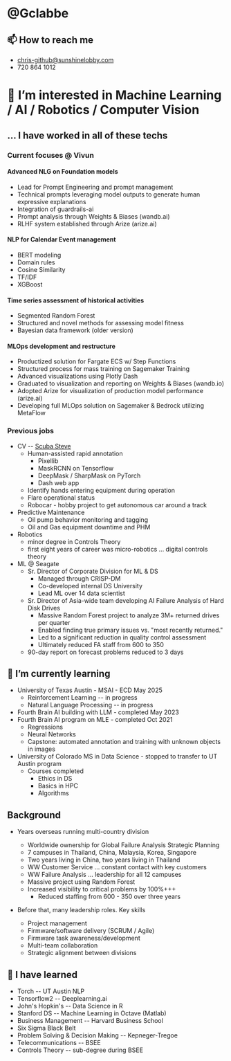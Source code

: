 # @Gclabbe
## 📫 How to reach me
* chris-github@sunshinelobby.com
* 720 864 1012 

# 👀 I’m interested in Machine Learning / AI / Robotics / Computer Vision
## ... I have worked in all of these techs
### Current focuses @ Vivun
#### Advanced NLG on Foundation models
   * Lead for Prompt Engineering and prompt management
   * Technical prompts leveraging model outputs to generate human expressive explanations
   * Integration of guardrails-ai
   * Prompt analysis through Weights & Biases (wandb.ai)
   * RLHF system established through Arize (arize.ai)
#### NLP for Calendar Event management
   * BERT modeling
   * Domain rules
   * Cosine Similarity
   * TF/IDF
   * XGBoost
#### Time series assessment of historical activities
   * Segmented Random Forest
   * Structured and novel methods for assessing model fitness
   * Bayesian data framework (older version)
#### MLOps development and restructure
* Productized solution for Fargate ECS w/ Step Functions
* Structured process for mass training on Sagemaker Training
* Advanced visualizations using Plotly Dash
* Graduated to visualization and reporting on Weights & Biases (wandb.io)
* Adopted Arize for visualization of production model performance (arize.ai)
* Developing full MLOps solution on Sagemaker & Bedrock utilizing MetaFlow
### Previous jobs
* CV -- [Scuba Steve](https://github.com/Gclabbe/scuba_steve)
    * Human-assisted rapid annotation
      * Pixellib
      * MaskRCNN on Tensorflow
      * DeepMask / SharpMask on PyTorch
      * Dash web app
    * Identify hands entering equipment during operation
    * Flare operational status
    * Robocar - hobby project to get autonomous car around a track
* Predictive Maintenance
    * Oil pump behavior monitoring and tagging
    * Oil and Gas equipment downtime and PHM
* Robotics
    * minor degree in Controls Theory
    * first eight years of career was micro-robotics ... digital controls theory
* ML @ Seagate
    * Sr. Director of Corporate Division for ML & DS
        * Managed through CRISP-DM
        * Co-developed internal DS University
        * Lead ML over 14 data scientist
    * Sr. Director of Asia-wide team developing AI Failure Analysis of Hard Disk Drives
        * Massive Random Forest project to analyze 3M+ returned drives per quarter
        * Enabled finding true primary issues vs. "most recently returned."
        * Led to a significant reduction in quality control assessment
        * Ultimately reduced FA staff from 600 to 350
    * 90-day report on forecast problems reduced to 3 days

## 🌱 I’m currently learning

* University of Texas Austin - MSAI - ECD May 2025
    * Reinforcement Learning -- in progress
    * Natural Language Processing -- in progress
* Fourth Brain AI building with LLM - completed May 2023
* Fourth Brain AI program on MLE - completed Oct 2021
    * Regressions
    * Neural Networks
    * Capstone: automated annotation and training with unknown objects in images
* University of Colorado MS in Data Science - stopped to transfer to UT Austin program
    * Courses completed
        * Ethics in DS
        * Basics in HPC
        * Algorithms

## Background

* Years overseas running multi-country division
    * Worldwide ownership for Global Failure Analysis Strategic Planning
    * 7 campuses in Thailand, China, Malaysia, Korea, Singapore
    * Two years living in China, two years living in Thailand
    * WW Customer Service ... constant contact with key customers
    * WW Failure Analysis ... leadership for all 12 campuses
    * Massive project using Random Forest
    * Increased visibility to critical problems by 100%+++
        * Reduced staffing from 600 - 350 over three years
        
* Before that, many leadership roles.  Key skills
    * Project management
    * Firmware/software delivery (SCRUM / Agile)
    * Firmware task awareness/development
    * Multi-team collaboration
    * Strategic alignment between divisions

## 🌱 I have learned
* Torch -- UT Austin NLP
* Tensorflow2 -- Deeplearning.ai
* John's Hopkin's -- Data Science in R
* Stanford DS -- Machine Learning in Octave (Matlab)
* Business Management -- Harvard Business School
* Six Sigma Black Belt
* Problem Solving & Decision Making -- Kepneger-Tregoe
* Telecommunications -- BSEE
* Controls Theory -- sub-degree during BSEE


